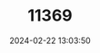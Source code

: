 ---
title: "11369"
category: "Laticauda crockeri"
draft: false
date: 2024-02-22 13:03:50
languages:
  English: ["Crocker's Sea Snake", "Rennell Island Sea Krait"]
---